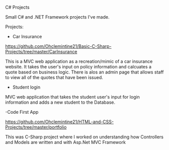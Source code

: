 C# Projects

 Small C# and .NET Framework projects I've made.
 
 Projects:
 
 - Car Insurance
 
 https://github.com/Ohclemintine21/Basic-C-Sharp-Projects/tree/master/CarInsurance
 
  This is a MVC web application as a recreation/mimic of a car insurance website. It takes the user's
 input on policy information and calcuates a quote based on business logic. There is alos an admin page that allows staff to view all of the quotes that 
 have been issued.
 
 - Student login 
 
 MVC web application that takes the student user's input for login information and adds a new student to the Database.
 
 
 -Code First App
 
 https://github.com/Ohclemintine21/HTML-and-CSS-Projects/tree/master/portfolio
 
 This was C-Sharp project where I worked on understanding how Controllers and Models are written and with Asp.Net MVC Framework
